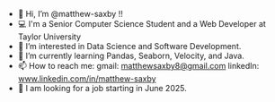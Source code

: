 - 👋 Hi, I’m @matthew-saxby !!
- 💻 I'm a Senior Computer Science Student and a Web Developer at Taylor University
- 👀 I’m interested in Data Science and Software Development.
- 🌱 I’m currently learning Pandas, Seaborn, Velocity, and Java.
- 📫 How to reach me:
  gmail: matthewsaxby8@gmail.com
  linkedIn: www.linkedin.com/in/matthew-saxby
- 👷 I am looking for a job starting in June 2025.

<!---
matthew-saxby/matthew-saxby is a ✨ special ✨ repository because its `README.md` (this file) appears on your GitHub profile.
You can click the Preview link to take a look at your changes.
--->
